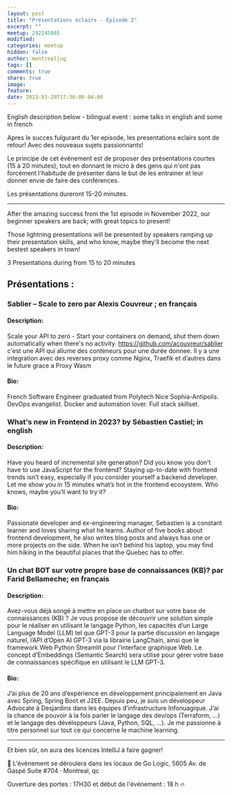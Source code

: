 ```yaml
---
layout: post
title: "Présentations éclairs - Episode 2"
excerpt: ""
meetup: 292245865
modified:
categories: meetup
hidden: false
author: montrealjug
tags: []
comments: true
share: true
image:
feature:
date: 2023-03-29T17:30:00-04:00
---
```


English description below - bilingual event : some talks in english and some in french

Apres le succes fulgurant du 1er episode, les presentations eclairs sont de retour! Avec des nouveaux sujets passionnants!

Le principe de cet événement est de proposer des présentations courtes (15 à 20 minutes), tout en donnant le micro à des gens qui n'ont pas forcément l'habitude de présenter dans le but de les entrainer et leur donner envie de faire des conférences.

Les présentations dureront 15-20 minutes.

---
After the amazing success from the 1st episode in November 2022, our beginner speakers are back; with great topics to present!

Those lightning presentations will be presented by speakers ramping up their presentation skills, and who know, maybe they'll become the next bestest speakers in town!

3 Presentations during from 15 to 20 minutes

## Présentations :
### Sablier – Scale to zero par Alexis Couvreur ; en français
#### Description:
Scale your API to zero - Start your containers on demand, shut them down automatically when there's no activity.
https://github.com/acouvreur/sablier c'est une API qui allume des conteneurs pour une durée donnee.
Il y a une integration avec des reverses proxy comme Nginx, Traefik et d’autres dans le future grace a Proxy Wasm
#### Bio:
French Software Engineer graduated from Polytech Nice Sophia-Antipolis. DevOps evangelist. Docker and automation lover. Full stack skillset.

### What's new in Frontend in 2023? by Sébastien Castiel; in english
#### Description:
Have you heard of incremental site generation? Did you know you don’t have to use JavaScript for the frontend? Staying up-to-date with frontend trends isn’t easy, especially if you consider yourself a backend developer. Let me show you in 15 minutes what’s hot in the frontend ecosystem. Who knows, maybe you’ll want to try it?
#### Bio:
Passionate developer and ex-engineering manager, Sebastien is a constant learner and loves sharing what he learns. Author of five books about frontend development, he also writes blog posts and always has one or more projects on the side. When he isn’t behind his laptop, you may find him hiking in the beautiful places that the Quebec has to offer.

### Un chat BOT sur votre propre base de connaissances (KB)? par Farid Bellameche; en français
#### Description:
Avez-vous déjà songé à mettre en place un chatbot sur votre base de connaissances (KB) ? Je vous propose de découvrir une solution simple pour le réaliser en utilisant le langage Python, les capacités d’un Large Language Model (LLM) tel que GPT-3 pour la partie discussion en langage naturel, l’API d’Open AI GPT-3 via la librairie LangChain, ainsi que le framework Web Python Streamlit pour l’interface graphique Web. Le concept d’Embeddings (Semantic Search) sera utilisé pour gérer votre base de connaissances spécifique en utilisant le LLM GPT-3.
#### Bio:
J’ai plus de 20 ans d’expérience en développement principalement en Java avec Spring, Spring Boot et J2EE.
Depuis peu, je suis un développeur Advocate à Desjardins dans les équipes d’infrastructure Infonuagique. J’ai la chance de pouvoir à la fois parler le langage des dev/ops (Terraform, …) et le langage des développeurs (Java, Python, SQL, …). Je me passionne à titre personnel sur tout ce qui concerne le machine learning.

---

Et bien sûr, on aura des licences IntelliJ à faire gagner!

📍 L'évènement se déroulera dans les locaux de Go Logic, 5605 Av. de Gaspé Suite #704 · Montreal, qc

Ouverture des portes : 17H30 et début de l'événement : 18 h 🔥

